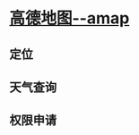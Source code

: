 # [高德地图--amap](https://github.com/fengliang1992/AndroidLibs/blob/master/amap/src/main/java/com/fltry/module/amap/AMapActivity.java)
## 定位
## 天气查询
## 权限申请
